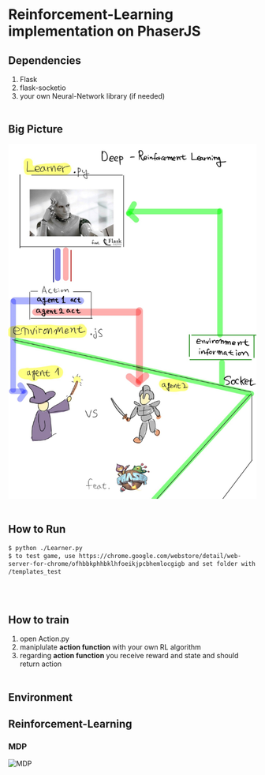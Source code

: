 # Reinforcement-Learning implementation on PhaserJS

## Dependencies
1. Flask
2. flask-socketio
3. your own Neural-Network library (if needed)
<br><br>
## Big Picture
![explain](./img/phaser_js_RL_ex.jpg)
<br><br>
## How to Run
    $ python ./Learner.py
    $ to test game, use https://chrome.google.com/webstore/detail/web-server-for-chrome/ofhbbkphhbklhfoeikjpcbhemlocgigb and set folder with /templates_test

<br><br>

## How to train
1. open Action.py 
2. maniplulate **action function** with your own RL algorithm
3. regarding **action function** you receive reward and state and should return action
<br><br>

## Environment

## Reinforcement-Learning
### MDP
![MDP](https://latex.codecogs.com/svg.latex?V^\pi(s)=R(s)+\gamma\sum_{s^\prime\in{S}}P_{s\pi(s)}(s^\prime)V^\pi(s^\prime))
